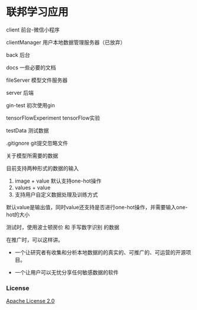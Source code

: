 # 联邦学习应用

client 前台-微信小程序

clientManager 用户本地数据管理服务器（已放弃）

back 后台

docs 一些必要的文档

fileServer 模型文件服务器

server  后端

gin-test 初次使用gin

tensorFlowExperiment tensorFlow实验

testData 测试数据

.gitignore git提交忽略文件

关于模型所需要的数据

目前支持两种形式的数据的输入

1. image + value 默认支持one-hot操作
2. values + value
3. 支持用户自定义数据处理及训练方式

默认value是输出值，同时value还支持是否进行one-hot操作，并需要输入one-hot的大小


测试时，使用波士顿房价 和 手写数字识别 的数据

在推广时，可以这样讲。 

+ 一个让研究者有收集和分析本地数据的的真实的、可推广的、可运营的开源项目。

+ 一个让用户可以无忧分享任何敏感数据的软件



### License
[Apache License 2.0](LICENSE)
